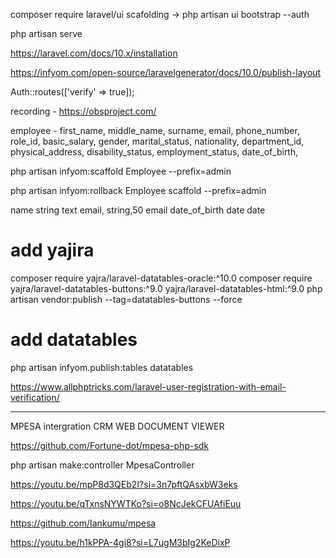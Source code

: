 composer require laravel/ui
scafolding -> php artisan ui bootstrap --auth

php artisan serve

https://laravel.com/docs/10.x/installation

https://infyom.com/open-source/laravelgenerator/docs/10.0/publish-layout

Auth::routes(['verify' => true]);

<script src="https://code.jquery.com/jquery-3.6.0.min.js"></script>

recording - https://obsproject.com/

employee - first_name, middle_name, surname, email, phone_number, role_id, basic_salary, gender, marital_status, nationality, department_id, physical_address, disability_status, employment_status, date_of_birth,

php artisan infyom:scaffold Employee --prefix=admin

php artisan infyom:rollback Employee scaffold --prefix=admin

name string text
email, string,50 email
date_of_birth date date

# add yajira
composer require yajra/laravel-datatables-oracle:^10.0
composer require yajra/laravel-datatables-buttons:^9.0 yajra/laravel-datatables-html:^9.0
php artisan vendor:publish --tag=datatables-buttons --force

# add datatables
php artisan infyom.publish:tables datatables


https://www.allphptricks.com/laravel-user-registration-with-email-verification/

-----------------------------------------------------------
MPESA intergration
CRM
WEB DOCUMENT VIEWER 

https://github.com/Fortune-dot/mpesa-php-sdk

php artisan make:controller MpesaController

https://youtu.be/mpP8d3QEb2I?si=3n7pftQAsxbW3eks

https://youtu.be/qTxnsNYWTKo?si=o8NcJekCFUAfiEuu

https://github.com/Iankumu/mpesa

https://youtu.be/h1kPPA-4gi8?si=L7ugM3bIg2KeDixP
